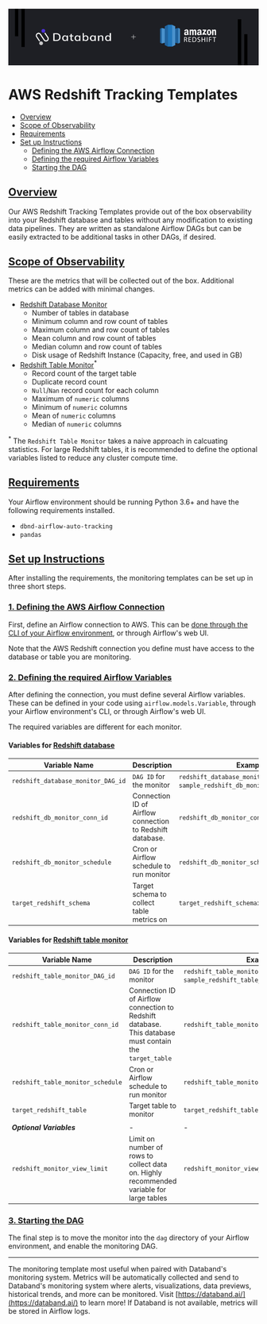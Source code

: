 ![Databand & AWS Redshift Logo](https://raw.githubusercontent.com/kalebinn/dbnd_doc_resources/main/redshift%2Bdbnd.png)
# AWS Redshift Tracking Templates
- [Overview](#overview)
- [Scope of Observability  ](#scope_of_observability  )
- [Requirements](#requirements)
- [Set up Instructions](#setup-instructions)
    - [Defining the AWS Airflow Connection](#airflow-connections)
    - [Defining the required Airflow Variables](#airflow-variables)
    - [Starting the DAG](#dag-start)



## [Overview](#overview) 
Our AWS Redshift Tracking Templates provide out of the box observability into your Redshift database and tables without any modification to existing data pipelines. They are written as standalone Airflow DAGs but can be easily extracted to be additional tasks in other DAGs, if desired. 

## [Scope of Observability](#scope_of_observability)
These are the metrics that will be collected out of the box. Additional metrics can be added with minimal changes.
 
- [Redshift Database Monitor](./redshift_database_monitor.py)
    - Number of tables in database 
    - Minimum column and row count of tables 
    - Maximum column and row count of tables 
    - Mean column and row count of tables 
    - Median column and row count of tables 
    - Disk usage of Redshift Instance (Capacity, free, and used in GB)
- [Redshift Table Monitor](./redshift_table_monitor.py)<sup>*</sup>
    - Record count of the target table 
    - Duplicate record count 
    - `Null`/`Nan` record count for each column 
    - Maximum of `numeric` columns
    - Minimum of `numeric` columns
    - Mean of `numeric` columns 
    - Median of `numeric` columns

<sup>*</sup> The `Redshift Table Monitor` takes a naive approach in calcuating statistics. For large Redshift tables, it is recommended to define the optional variables listed to reduce any cluster compute time. 

## [Requirements](#requirements)
Your Airflow environment should be running Python 3.6+ and have the following requirements installed.
- `dbnd-airflow-auto-tracking`
- `pandas` 

## [Set up Instructions](#setup-instructions)
After installing the requirements, the monitoring templates can be set up in three short steps. 

### [1. Defining the AWS Airflow Connection](#airflow-connections)
First, define an Airflow connection to AWS. This can be [done through the CLI of your Airflow environment](https://airflow.apache.org/docs/apache-airflow/stable/howto/connection.html), or through Airflow's web UI.

Note that the AWS Redshift connection you define must have access to the database or table you are monitoring. 

### [2. Defining the required Airflow Variables](#airflow-variables)
After defining the connection, you must define several Airflow variables. These can be defined in your code using `airflow.models.Variable`, through your Airflow environment's CLI, or through Airflow's web UI.

The required variables are different for each monitor. 

#### Variables for [Redshift database](./redshift_database_monitor.py)
| Variable Name | Description | Example |
|---------------|-------------|---------|
|`redshift_database_monitor_DAG_id`| `DAG ID` for the monitor | `redshift_database_monitor_DAG_id`: `sample_redshift_db_monitor`|
|`redshift_db_monitor_conn_id`| Connection ID of Airflow connection to Redshift database. | `redshift_db_monitor_conn_id`:`redshift_conn`|
|`redshift_db_monitor_schedule`| Cron or Airflow schedule to run monitor | `redshift_db_monitor_schedule`:`0 1 * * *`| 
| `target_redshift_schema` | Target schema to collect table metrics on | `target_redshift_schema`:`public`|

#### Variables for [Redshift table monitor](./redshift_table_monitor.py)
| Variable Name | Description | Example | 
|---------------|-------------|---------|
|`redshift_table_monitor_DAG_id`| `DAG ID` for the monitor | `redshift_table_monitor_DAG_id`: `sample_redshift_table_monitor`|
|`redshift_table_monitor_conn_id` | Connection ID of Airflow connection to Redshift database. This database must contain the `target_table`| `redshift_table_monitor_conn_id`:`redshift_conn`|
|`redshift_table_monitor_schedule`| Cron or Airflow schedule to run monitor | `redshift_table_monitor_schedule`:`@daily`|
|`target_redshift_table`| Target table to monitor | `target_redshift_table`: `sample_table`|
| | | |
|***Optional Variables*** | - | - |
|`redshift_monitor_view_limit` | Limit on number of rows to collect data on. Highly recommended variable for large tables | `redshift_monitor_view_limit`:`1000`|

    
### [3. Starting the DAG](#dag-start)
The final step is to move the monitor into the `dag` directory of your Airflow environment, and enable the monitoring DAG. 

---
The monitoring template most useful when paired with Databand's monitoring system. Metrics will be automatically collected and send to Databand's monitoring system where alerts, visualizations, data previews, historical trends, and more can be monitored. Visit [https://databand.ai/](https://databand.ai/) to learn more! If Databand is not available, metrics will be stored in Airflow logs. 



